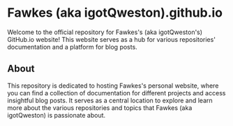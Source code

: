 # Fawkes (aka igotQweston).github.io

Welcome to the official repository for Fawkes's (aka igotQweston's) GitHub.io website! This website serves as a hub for various repositories' documentation and a platform for blog posts.

## About

This repository is dedicated to hosting Fawkes's personal website, where you can find a collection of documentation for different projects and access insightful blog posts. It serves as a central location to explore and learn more about the various repositories and topics that Fawkes (aka igotQweston) is passionate about.
